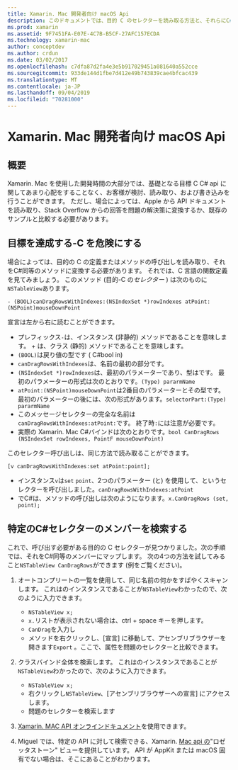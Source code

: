 ```yaml
---
title: Xamarin. Mac 開発者向け macOS Api
description: このドキュメントでは、目的 C のセレクターを読み取る方法と、それらにC#対応するメソッドを Xamarin. Mac アプリで検索する方法について説明します。
ms.prod: xamarin
ms.assetid: 9F7451FA-E07E-4C7B-B5CF-27AFC157ECDA
ms.technology: xamarin-mac
author: conceptdev
ms.author: crdun
ms.date: 03/02/2017
ms.openlocfilehash: c7dfa87d2fa4e3e5b917029451a081640a552cce
ms.sourcegitcommit: 933de144d1fbe7d412e49b743839cae4bfcac439
ms.translationtype: MT
ms.contentlocale: ja-JP
ms.lasthandoff: 09/04/2019
ms.locfileid: "70281000"
---
```

# <a name="macos-apis-for-xamarinmac-developers"></a>Xamarin. Mac 開発者向け macOS Api

## <a name="overview"></a>概要

Xamarin. Mac を使用した開発時間の大部分では、基礎となる目標 C C# api に関してあまり心配をすることなく、お客様が検討、読み取り、および書き込みを行うことができます。 ただし、場合によっては、Apple から API ドキュメントを読み取り、Stack Overflow からの回答を問題の解決策に変換するか、既存のサンプルと比較する必要があります。

## <a name="reading-enough-objective-c-to-be-dangerous"></a>目標を達成する-C を危険にする

場合によっては、目的の C の定義またはメソッドの呼び出しを読み取り、それをC#同等のメソッドに変換する必要があります。 それでは、C 言語の関数定義を見てみましょう。 このメソッド (目的-C の*セレクター* ) は次のものに`NSTableView`あります。

```objc
- (BOOL)canDragRowsWithIndexes:(NSIndexSet *)rowIndexes atPoint:(NSPoint)mouseDownPoint
```

宣言は左から右に読むことができます。

- プレフィックス`-`は、インスタンス (非静的) メソッドであることを意味します。 + は、クラス (静的) メソッドであることを意味します。
- `(BOOL)`は戻り値の型です ( C#bool in)
- `canDragRowsWithIndexes`は、名前の最初の部分です。
- `(NSIndexSet *)rowIndexes`は、最初のパラメーターであり、型はです。 最初のパラメーターの形式は次のとおりです。`(Type) pararmName`
- `atPoint:(NSPoint)mouseDownPoint`は2番目のパラメーターとその型です。 最初のパラメーターの後には、次の形式があります。`selectorPart:(Type) pararmName`
- このメッセージセレクターの完全な名前は`canDragRowsWithIndexes:atPoint:`です。 終了時`:`には注意が必要です。
- 実際の Xamarin. Mac C#バインドは次のとおりです。`bool CanDragRows (NSIndexSet rowIndexes, PointF mouseDownPoint)`

このセレクター呼び出しは、同じ方法で読み取ることができます。

```objc
[v canDragRowsWithIndexes:set atPoint:point];
```

- インスタンス`v`は`set` `point`、2つのパラメーター (と) を使用して、というセレクターを呼び出しました。`canDragRowsWithIndexes:atPoint`
- でC#は、メソッドの呼び出しは次のようになります。`x.CanDragRows (set, point);`

<a name="finding_selector" />

## <a name="finding-the-c-member-for-a-given-selector"></a>特定のC#セレクターのメンバーを検索する

これで、呼び出す必要がある目的の C セレクターが見つかりました。次の手順では、それをC#同等のメンバーにマップします。 次の4つの方法を試してみること`NSTableView CanDragRows`ができます (例をご覧ください)。

1. オートコンプリートの一覧を使用して、同じ名前の何かをすばやくスキャンします。 これはのインスタンスであることが`NSTableView`わかったので、次のように入力できます。

    - `NSTableView x;`
    - `x.`リストが表示されない場合は、ctrl + space キーを押します。
    - `CanDrag`を入力し
    - メソッドを右クリックし、[宣言] に移動して、アセンブリブラウザーを開きます`Export` 。ここで、属性を問題のセレクターと比較できます。

2. クラスバインド全体を検索します。 これはのインスタンスであることが`NSTableView`わかったので、次のように入力できます。

    - `NSTableView x;`
    - 右クリックし`NSTableView`、[アセンブリブラウザーへの宣言] にアクセスします。
    - 問題のセレクターを検索します

3. [Xamarin. MAC API オンラインドキュメント](https://docs.microsoft.com/dotnet/api/?view=xamarinmac-3.0)を使用できます。

4. Miguel では、特定の API に対して検索できる、Xamarin. [Mac api の](https://tirania.org/tmp/rosetta.html)"ロゼッタストーン" ビューを提供しています。 API が AppKit または macOS 固有でない場合は、そこにあることがわかります。

<!--
Note: In some cases, the assembly browser can hit a bug where it will open but not jump to the right definition. Keep that tab open, switch back to your source code and try again.
Note: The assembly browser tricks currently only works with Xamarin.Mac Classic. This will be fixed in a future version.
-->
